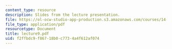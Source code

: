 ```yaml
---
content_type: resource
description: Slides from the lecture presentation.
file: https://ol-ocw-studio-app-production.s3.amazonaws.com/courses/14-02-principles-of-macroeconomics-fall-2004/f2ffbdc9f86718b0c7734a4f612af074_lecture9.pdf
file_type: application/pdf
resourcetype: Document
title: lecture9.pdf
uid: f2ffbdc9-f867-18b0-c773-4a4f612af074
---
```

